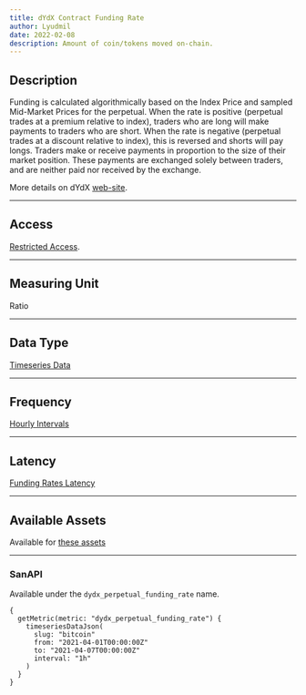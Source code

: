 ```yaml
---
title: dYdX Contract Funding Rate
author: Lyudmil
date: 2022-02-08
description: Amount of coin/tokens moved on-chain.
---
```


## Description

Funding is calculated algorithmically based on the Index Price and sampled Mid-Market Prices for the perpetual. When the rate is positive (perpetual trades at a premium relative to index), traders who are long will make payments to traders who are short. When the rate is negative (perpetual trades at a discount relative to index), this is reversed and shorts will pay longs. Traders make or receive payments in proportion to the size of their market position. These payments are exchanged solely between traders, and are neither paid nor received by the exchange.

More details on dYdX [web-site](https://help.dydx.exchange/en/articles/4797443-perpetual-funding-rate).

---

## Access

[Restricted Access](/metrics/details/access#restricted-access).

---

## Measuring Unit

Ratio

---

## Data Type

[Timeseries Data](/metrics/details/data-type#timeseries-data)

---

## Frequency

[Hourly Intervals](/metrics/details/frequency#hourly-frequency)

---

## Latency

[Funding Rates Latency](/metrics/details/latency#funding-rates-latency)

---

## Available Assets

Available for [these
assets](<https://api.santiment.net/graphiql?variables=&query=%7B%0A%20%20getMetric(metric%3A%20%22dydx_perpetual_funding_rate%22)%20%7B%0A%20%20%20%20metadata%20%7B%0A%20%20%20%20%20%20availableSlugs%0A%20%20%20%20%7D%0A%20%20%7D%0A%7D%0A>)

---

### SanAPI

Available under the `dydx_perpetual_funding_rate` name.

```graphql-explorer
{
  getMetric(metric: "dydx_perpetual_funding_rate") {
    timeseriesDataJson(
      slug: "bitcoin"
      from: "2021-04-01T00:00:00Z"
      to: "2021-04-07T00:00:00Z"
      interval: "1h"
    )
  }
}
```
